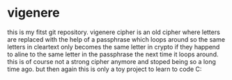 # vigenere
this is my fitst git repository. 
vigenere cipher is an old cipher where letters are replaced with the help of a passphrase which loops around so the same letters in cleartext only becomes the same letter in crypto if they happend to aline to the same letter in the passphrase the next time it loops around. this is of course not a strong cipher anymore and stoped being so a long time ago. but then again this is only a toy project to learn to code C:
